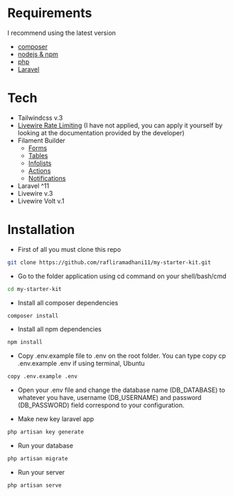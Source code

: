 # Requirements

I recommend using the latest version

-   [composer](https://getcomposer.org/)
-   [nodejs & npm](https://nodejs.org/en/download)
-   [php](https://www.php.net/downloads.php)
-   [Laravel](https://laravel.com/docs/12.x/installation)

# Tech

-   Tailwindcss v.3
-   [Livewire Rate Limiting](https://github.com/danharrin/livewire-rate-limiting?ref=madewithlaravel.com) (I have not applied, you can apply it yourself by looking at the documentation provided by the developer)
-   Filament Builder
    -   [Forms](https://filamentphp.com/docs/3.x/forms/installation)
    -   [Tables](https://filamentphp.com/docs/3.x/tables/installation)
    -   [Infolists](https://filamentphp.com/docs/3.x/infolists/installation)
    -   [Actions](https://filamentphp.com/docs/3.x/actions/installation)
    -   [Notifications](https://filamentphp.com/docs/3.x/notifications/installation)
-   Laravel ^11
-   Livewire v.3
-   Livewire Volt v.1

# Installation

-   First of all you must clone this repo

```bash
git clone https://github.com/rafliramadhani11/my-starter-kit.git
```

-   Go to the folder application using cd command on your shell/bash/cmd

```bash
cd my-starter-kit
```

-   Install all composer dependencies

```bash
composer install
```

-   Install all npm dependencies

```bash
npm install
```

-   Copy .env.example file to .env on the root folder. You can type copy cp .env.example .env if using terminal, Ubuntu

```bash
copy .env.example .env
```

-   Open your .env file and change the database name (DB_DATABASE) to whatever you have, username (DB_USERNAME) and password (DB_PASSWORD) field correspond to your configuration.

-   Make new key laravel app

```bash
php artisan key generate
```

-   Run your database

```bash
php artisan migrate
```

-   Run your server

```bash
php artisan serve
```
